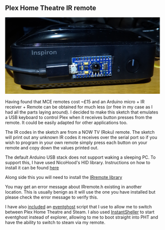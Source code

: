 Plex Home Theatre IR remote
---------------------------

![photo of circuit](photo.jpg)

  Having found that MCE remotes cost ~£15 and an Arduino micro +
  IR receiver + Remote can be obtained for much less (or free
  in my case as I had all the parts laying around). I decided to
  make this sketch that emulates a USB keyboard to control Plex
  when it receives button presses from the remote. It could be
  easily adapted for other applications too.

  The IR codes in the sketch are from a NOW TV (Roku) remote. The
  sketch will print out any unknown IR codes it receives over the
  serial port so if you wish to program in your own remote simply
  press each button on your remote and copy down the values
  printed out.

  The default Arduino USB stack does not support waking a sleeping
  PC. To support this, I have used NicoHood's HID library.
  Instructions on how to install it can be found
  [here](https://github.com/NicoHood/HID/wiki/Installation)

  Along side this you will need to install the
  [IRremote library](https://github.com/z3t0/Arduino-IRremote)

  You may get an error message about IRremote.h existing in another
  location. This is usually benign as it will use the one you have
  installed but please check the error message to verify this.

  I have also [included](plex_steam_remote.xml) an
  [eventghost](http://www.eventghost.org/) script that I use to allow
  me to switch between Plex Home Theatre and Steam. I also used
  [InstantSheller](http://www.gameex.com/instant-sheller-and-shelling-guide/)
  to start eventghost instead of explorer, allowing to me to boot
  straight into PHT and have the ability to switch to steam via my
  remote.
